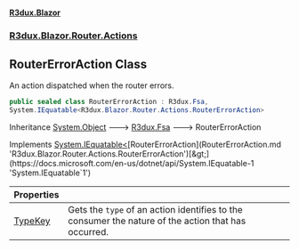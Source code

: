 #### [R3dux.Blazor](R3dux.Blazor.md 'R3dux.Blazor')
### [R3dux.Blazor.Router.Actions](R3dux.Blazor.md#R3dux.Blazor.Router.Actions 'R3dux.Blazor.Router.Actions')

## RouterErrorAction Class

An action dispatched when the router errors.

```csharp
public sealed class RouterErrorAction : R3dux.Fsa,
System.IEquatable<R3dux.Blazor.Router.Actions.RouterErrorAction>
```

Inheritance [System.Object](https://docs.microsoft.com/en-us/dotnet/api/System.Object 'System.Object') &#129106; [R3dux.Fsa](https://docs.microsoft.com/en-us/dotnet/api/R3dux.Fsa 'R3dux.Fsa') &#129106; RouterErrorAction

Implements [System.IEquatable&lt;](https://docs.microsoft.com/en-us/dotnet/api/System.IEquatable-1 'System.IEquatable`1')[RouterErrorAction](RouterErrorAction.md 'R3dux.Blazor.Router.Actions.RouterErrorAction')[&gt;](https://docs.microsoft.com/en-us/dotnet/api/System.IEquatable-1 'System.IEquatable`1')

| Properties | |
| :--- | :--- |
| [TypeKey](RouterErrorAction.TypeKey.md 'R3dux.Blazor.Router.Actions.RouterErrorAction.TypeKey') | Gets the `type` of an action identifies to the consumer the nature of the action that has occurred. |

